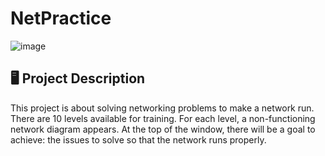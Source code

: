 # NetPractice

![image](https://github.com/user-attachments/assets/553a8be5-365d-4cf7-b212-173b895371dc)

## 🖥 Project Description

This project is about solving networking problems to make a network run. There are 10 levels available for training. For each level, a non-functioning network diagram appears. At the top of the window, there will be a goal to achieve: the issues to solve so that the network runs properly.
